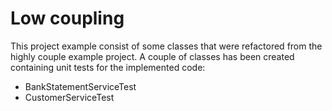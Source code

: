 # Low coupling

This project example consist of some classes that were refactored from the highly couple example project.
A couple of classes has been created containing unit tests for the implemented code:

- BankStatementServiceTest
- CustomerServiceTest